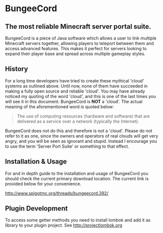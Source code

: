 BungeeCord
==========
The most reliable Minecraft server portal suite.
------------------------------------------------
BungeeCord is a piece of Java software which allows a user to link multiple Minecraft servers together, allowing players to teleport between them and access advanced features. This makes it perfect for servers looking to expand their player base and spread across multiple gameplay styles.

History
-------
For a long time developers have tried to create these mythical 'cloud' systems as outlined above. Until now, none of them have succeeded in making a fully open source and reliable 'cloud'. You may have already noticed my quoting of the word 'cloud', and this is one of the last times you will see it in this document. BungeeCord is **NOT** a 'cloud'. The actual meaning of the aforementioned word is quoted below:

>The use of computing resources (hardware and software) that are delivered as a service over a network (typically the Internet).

BungeeCord does not do this and therefore is not a 'cloud'. Please do not refer to it as one, since the owners and operators of real clouds will get very angry, and you will be seen as ignorant and stupid. Instead I encourage you to use the term 'Server Port Suite' or something to that effect.

Installation & Usage
--------------------
For and in depth guide to the installation and usage of BungeeCord you should check the current primary download location. The current link is provided below for your convenience.

<http://www.spigotmc.org/threads/bungeecord.392/>


Plugin Development
------------------
To access some getter methods you need to install lombok and add it as library to your plugin project.
See <http://projectlombok.org>
